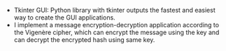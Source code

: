 - Tkinter GUI: Python library with tkinter outputs the fastest and easiest way to create the GUI applications. 
- I implement a message encryption-decryption application according to the Vigenère cipher, which can encrypt the message using the key and can decrypt the encrypted hash using same key.